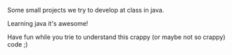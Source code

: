 Some small projects we try to develop at class in java.

Learning java it's awesome!

Have fun while you trie to understand this crappy (or maybe not so crappy) code ;)
